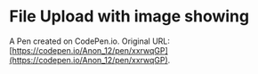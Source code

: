 # File Upload with image showing

A Pen created on CodePen.io. Original URL: [https://codepen.io/Anon_12/pen/xxrwqGP](https://codepen.io/Anon_12/pen/xxrwqGP).

